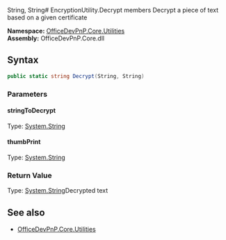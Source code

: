 String, String# EncryptionUtility.Decrypt members
Decrypt a piece of text based on a given certificate  

**Namespace:** [OfficeDevPnP.Core.Utilities](OfficeDevPnP.Core.Utilities.md)  
**Assembly:** OfficeDevPnP.Core.dll  
## Syntax
```C#
public static string Decrypt(String, String)
```
### Parameters
#### stringToDecrypt
Type: [System.String](System.String.md) 
#### 
#### thumbPrint
Type: [System.String](System.String.md) 
#### 
### Return Value
Type: [System.String](System.String.md)Decrypted text
## See also
- [OfficeDevPnP.Core.Utilities](OfficeDevPnP.Core.Utilities.md)
